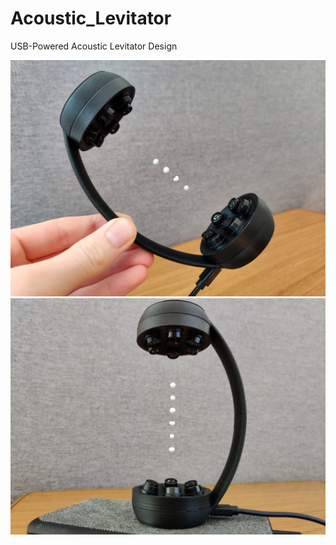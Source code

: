 # Acoustic_Levitator
USB-Powered Acoustic Levitator Design

![IMG_1](https://github.com/APTechnologies/Acoustic_Levitator/blob/master/IMG_1.jpg)
![IMG_4](https://github.com/APTechnologies/Acoustic_Levitator/blob/master/IMG_4.jpg)
